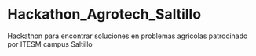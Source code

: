 # Hackathon_Agrotech_Saltillo
Hackathon para encontrar soluciones en problemas agricolas patrocinado por ITESM campus Saltillo
